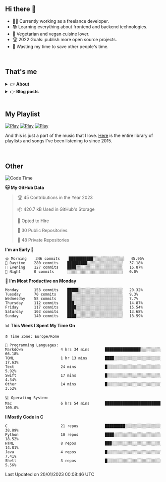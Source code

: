 <h2>Hi there 👋</h2>

- 👨‍💻 Currently working as a freelance developer.
- :books: Learning everything about frontend and backend technologies.
- 🌱 Vegetarian and vegan cuisine lover.
- :trophy: 2022 Goals: publish more open source projects.
- :dart: Wasting my time to save other people's time.

<br>

## That's me
<!-- markdownlint-disable MD033 -->
<details>
    <summary>&#128073 <b>About</b></summary><br/>

<!-- BLOG-POST-LIST:START -->
- 👀 [About me](https://simonemargio.im/about/)
- 🧑‍💻 [Resume](https://simonemargio.im/resume/)
- 🤝 [Polywork](https://www.polywork.com/simonemargio)
<!-- BLOG-POST-LIST:END -->
</details>

<details>
    <summary>&#128073 <b>Blog posts</b></summary><br/>

<!-- BLOG-POST-LIST:START -->
- [LastPass](https://simonemargio.im/blog/lastpass/)
- [Apple Music](https://simonemargio.im/blog/applemusic/)
- [iCloud Keychain](https://simonemargio.im/blog/icloudkeychain/)
- [Digital legacy](https://simonemargio.im/blog/digitallegacy/)
- [Usability](https://simonemargio.im/blog/usability/)
- [Bitwarden](https://simonemargio.im/blog/bitwarden/)
- [About EXIF metadata](https://simonemargio.im/blog/aboutexifmetadata/)
- [Stop using whatsapp](https://simonemargio.im/blog/stopusingwhatsapp/)
- [Password Managers](https://simonemargio.im/blog/managepasswords/)
- [More...](https://simonemargio.im/blog/page/2/)
<!-- BLOG-POST-LIST:END -->
</details>

<br>

## My Playlist
[![Play](https://user-images.githubusercontent.com/22590804/173320312-c6ff4952-2d80-4da0-bc86-1a49d009b4a7.jpg)](https://music.apple.com/it/playlist/juice/pl.u-mJy83A8tGBvZWA)
[![Play](https://user-images.githubusercontent.com/22590804/173320788-49695c90-a4c3-48b3-8ac5-f6f4b944955f.jpg)](https://music.apple.com/it/playlist/gym/pl.u-38oWWgbT3gryK0)
[![Play](https://user-images.githubusercontent.com/22590804/173321081-fd673357-e189-4e1d-bf6a-fc8048872de2.jpg)](https://music.apple.com/it/playlist/relax/pl.u-9N9LLp3u27KNLk)

And this is just a part of the music that I love. [Here](https://simonemargiomusic.netlify.app) is the entire library of playlists and songs I've been listening to since 2015.

<br>

## Other

<!--START_SECTION:waka-->
![Code Time](http://img.shields.io/badge/Code%20Time-353%20hrs%2028%20mins-blue)

**🐱 My GitHub Data** 

> 🏆 45 Contributions in the Year 2023
 > 
> 📦 420.7 kB Used in GitHub's Storage 
 > 
> 💼 Opted to Hire
 > 
> 📜 30 Public Repositories 
 > 
> 🔑 48 Private Repositories  
 > 
**I'm an Early 🐤** 

```text
🌞 Morning    346 commits    ███████████░░░░░░░░░░░░░░   45.95% 
🌆 Daytime    280 commits    █████████░░░░░░░░░░░░░░░░   37.18% 
🌃 Evening    127 commits    ████░░░░░░░░░░░░░░░░░░░░░   16.87% 
🌙 Night      0 commits      ░░░░░░░░░░░░░░░░░░░░░░░░░   0.0%

```
📅 **I'm Most Productive on Monday** 

```text
Monday       153 commits    █████░░░░░░░░░░░░░░░░░░░░   20.32% 
Tuesday      70 commits     ██░░░░░░░░░░░░░░░░░░░░░░░   9.3% 
Wednesday    58 commits     ██░░░░░░░░░░░░░░░░░░░░░░░   7.7% 
Thursday     112 commits    ███░░░░░░░░░░░░░░░░░░░░░░   14.87% 
Friday       117 commits    ████░░░░░░░░░░░░░░░░░░░░░   15.54% 
Saturday     103 commits    ███░░░░░░░░░░░░░░░░░░░░░░   13.68% 
Sunday       140 commits    ████░░░░░░░░░░░░░░░░░░░░░   18.59%

```


📊 **This Week I Spent My Time On** 

```text
⌚︎ Time Zone: Europe/Rome

💬 Programming Languages: 
Markdown                 4 hrs 34 mins       ████████████████░░░░░░░░░   66.18% 
TOML                     1 hr 13 mins        ████░░░░░░░░░░░░░░░░░░░░░   17.63% 
Text                     24 mins             █░░░░░░░░░░░░░░░░░░░░░░░░   5.92% 
Swift                    17 mins             █░░░░░░░░░░░░░░░░░░░░░░░░   4.34% 
Other                    14 mins             █░░░░░░░░░░░░░░░░░░░░░░░░   3.52%

💻 Operating System: 
Mac                      6 hrs 54 mins       █████████████████████████   100.0%

```

**I Mostly Code in C** 

```text
C                        21 repos            █████████░░░░░░░░░░░░░░░░   38.89% 
Python                   10 repos            ████░░░░░░░░░░░░░░░░░░░░░   18.52% 
HTML                     8 repos             ███░░░░░░░░░░░░░░░░░░░░░░   14.81% 
Java                     4 repos             █░░░░░░░░░░░░░░░░░░░░░░░░   7.41% 
Shell                    3 repos             █░░░░░░░░░░░░░░░░░░░░░░░░   5.56%

```



 Last Updated on 20/01/2023 00:08:46 UTC
<!--END_SECTION:waka-->



